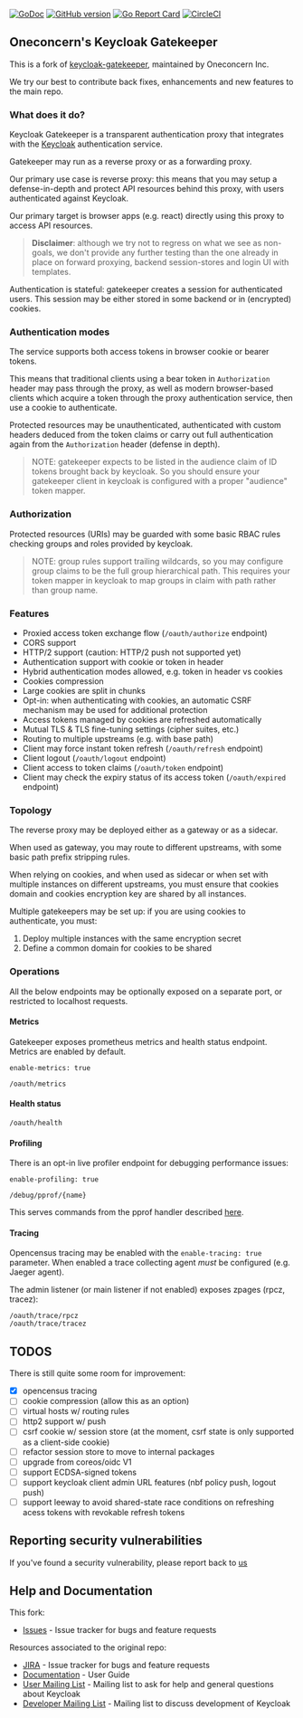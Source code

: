 [![GoDoc](http://godoc.org/github.com/oneconcern/keycloak-gatekeeper?status.png)](http://godoc.org/github.com/oneconcern/keycloak-gatekeeper)
[![GitHub version](https://img.shields.io/github/v/tag/oneconcern/keycloak-gatekeeper)](https://img.shields.io/github/v/tag/oneconcern/keycloak-gatekeeper)
[![Go Report Card](https://goreportcard.com/badge/github.com/oneconcern/keycloak-gatekeeper)](https://goreportcard.com/report/github.com/oneconcern/keycloak-gatekeeper)
[![CircleCI](https://circleci.com/gh/oneconcern/keycloak-gatekeeper.svg?style=svg)](https://circleci.com/gh/oneconcern/keycloak-gatekeeper)


Oneconcern's Keycloak Gatekeeper
----------------------------------

This is a fork of [keycloak-gatekeeper](https://github.com/keycloak/keycloak-gatekeeper), maintained by Oneconcern Inc.

We try our best to contribute back fixes, enhancements and new features to the main repo.

### What does it do?

Keycloak Gatekeeper is a transparent authentication proxy that integrates with the [Keycloak](https://github.com/keycloak/keycloak) authentication service.

Gatekeeper may run as a reverse proxy or as a forwarding proxy.

Our primary use case is reverse proxy: this means that you may setup a defense-in-depth and protect API resources behind this proxy, 
with users authenticated against Keycloak.

Our primary target is browser apps (e.g. react) directly using this proxy to access API resources.

> **Disclaimer**: although we try not to regress on what we see as non-goals, we don't provide any further testing than the one already in place
> on forward proxying, backend session-stores and login UI with templates.

Authentication is stateful: gatekeeper creates a session for authenticated users. This session may be either stored in some backend or in
(encrypted) cookies.

### Authentication modes

The service supports both access tokens in browser cookie or bearer tokens.

This means that traditional clients using a bear token in `Authorization` header may pass through the proxy, as well as modern browser-based clients
which acquire a token through the proxy authentication service, then use a cookie to authenticate.

Protected resources may be unauthenticated, authenticated with custom headers deduced from the token claims or carry out full authentication again from
the `Authorization` header (defense in depth).

> NOTE: gatekeeper expects to be listed in the audience claim of ID tokens brought back by keycloak.
> So you should ensure your gatekeeper client in keycloak is configured with a proper "audience" token mapper.

### Authorization

Protected resources (URIs) may be guarded with some basic RBAC rules checking groups and roles provided by keycloak.

> NOTE: group rules support trailing wildcards, so you may configure group claims to be the full group hierarchical path.
> This requires your token mapper in keycloak to map groups in claim with path rather than group name.

### Features

* Proxied access token exchange flow (`/oauth/authorize` endpoint)
* CORS support
* HTTP/2 support (caution: HTTP/2 push not supported yet)
* Authentication support with cookie or token in header
* Hybrid authentication modes allowed, e.g. token in header vs cookies
* Cookies compression
* Large cookies are split in chunks
* Opt-in: when authenticating with cookies, an automatic CSRF mechanism may be used for additional protection
* Access tokens managed by cookies are refreshed automatically
* Mutual TLS & TLS fine-tuning settings (cipher suites, etc.)
* Routing to multiple upstreams (e.g. with base path)
* Client may force instant token refresh (`/oauth/refresh` endpoint)
* Client logout (`/oauth/logout` endpoint)
* Client access to token claims (`/oauth/token` endpoint)
* Client may check the expiry status of its access token (`/oauth/expired` endpoint)

### Topology

The reverse proxy may be deployed either as a gateway or as a sidecar.

When used as gateway, you may route to different upstreams, with some basic path prefix stripping rules.

When relying on cookies, and when used as sidecar or when set with multiple instances on different upstreams,
you must ensure that cookies domain and cookies encryption key are shared by all instances.

Multiple gatekeepers may be set up: if you are using cookies to authenticate, you must:
1. Deploy multiple instances with the same encryption secret
2. Define a common domain for cookies to be shared

### Operations
All the below endpoints may be optionally exposed on a separate port, or restricted to localhost requests.

#### Metrics

Gatekeeper exposes prometheus metrics and health status endpoint. Metrics are enabled by default.
```
enable-metrics: true
```

```
/oauth/metrics
```

#### Health status

```
/oauth/health
```

#### Profiling
There is an opt-in live profiler endpoint for debugging performance issues:
```
enable-profiling: true
```

```
/debug/pprof/{name}
```

This serves commands from the pprof handler described [here](https://golang.org/pkg/net/http/pprof/#pkg-index).

#### Tracing

Opencensus tracing may be enabled with the `enable-tracing: true` parameter. When enabled a trace collecting agent _must_ be configured (e.g. Jaeger agent).

The admin listener (or main listener if not enabled) exposes zpages (rpcz, tracez):

```
/oauth/trace/rpcz
/oauth/trace/tracez
```

TODOS
----------------------------------

There is still quite some room for improvement:

* [x] opencensus tracing
* [ ] cookie compression (allow this as an option)
* [ ] virtual hosts w/ routing rules
* [ ] http2 support w/ push
* [ ] csrf cookie w/ session store (at the moment, csrf state is only supported as a client-side cookie)
* [ ] refactor session store to move to internal packages
* [ ] upgrade from coreos/oidc V1
* [ ] support ECDSA-signed tokens
* [ ] support keycloak client admin URL features (nbf policy push, logout push)
* [ ] support leeway to avoid shared-state race conditions on refreshing acess tokens with revokable refresh tokens

Reporting security vulnerabilities
----------------------------------

If you've found a security vulnerability, please report back to [us](mailto:frederic@oneconcern.com)


Help and Documentation
----------------------

This fork:

* [Issues](https://github.com/oneconcern/keycloak-gatekeeper/issues) - Issue tracker for bugs and feature requests

Resources associated to the original repo:

* [JIRA](https://issues.jboss.org/projects/KEYCLOAK) - Issue tracker for bugs and feature requests
* [Documentation](https://www.keycloak.org/docs/latest/securing_apps/index.html#_keycloak_generic_adapter) - User Guide
* [User Mailing List](https://lists.jboss.org/mailman/listinfo/keycloak-user) - Mailing list to ask for help and general questions about Keycloak
* [Developer Mailing List](https://lists.jboss.org/mailman/listinfo/keycloak-dev) - Mailing list to discuss development of Keycloak
